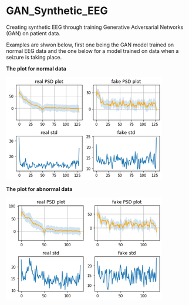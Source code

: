 # GAN_Synthetic_EEG
Creating synthetic EEG through training Generative Adversarial Networks (GAN) on patient data. 

Examples are shwon below, first one being the GAN model trained on normal EEG data and the one below for a model trained on data when a seizure is taking place. 

**The plot for normal data**

![alt text](https://github.com/ali77sina/GAN_Synthetic_EEG/blob/main/no%20sez%20fig.png)

**The plot for abnormal data**

![alt text](https://github.com/ali77sina/GAN_Synthetic_EEG/blob/main/siz%20fig.png)
